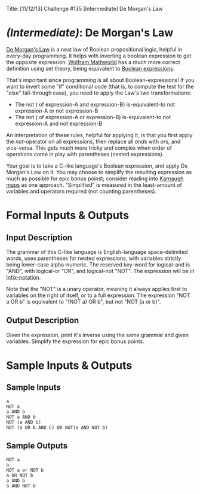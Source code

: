 Title: [11/12/13] Challenge #135 [Intermediate] De Morgan's Law

# [](#IntermediateIcon) *(Intermediate)*: De Morgan's Law

[De Morgan's Law](http://en.wikipedia.org/wiki/De_Morgan's_laws) is a neat law of Boolean propositional logic, helpful in every-day programming. It helps with inverting a boolean expression to get the opposite expression. [Wolfram Mathworld](http://mathworld.wolfram.com/deMorgansLaws.html) has a much more correct definition using set theory, being equivalent to [Boolean expressions](http://en.wikipedia.org/wiki/Boolean_algebra).

That's important since programming is all about Boolean-expressions! If you want to invert some "if" conditional code (that is, to compute the test for the "else" fall-through case), you need to apply the Law's two transformations:

  * The not ( of expression-A and expression-B) is-equivalent-to not expression-A or not expression-B
  * The not ( of expression-A or expression-B) is-equivalent-to not expression-A and not expression-B

An interpretation of these rules, helpful for applying it, is that you first apply the *not*-operator on all expressions, then replace all *and*s with *or*s, and vice-versa. This gets much more tricky and complex when order of operations come in play with parentheses (nested expressions).

Your goal is to take a C-like language's Boolean expression, and apply De Morgan's Law on it. You may choose to simplify the resulting expression as much as possible for epic bonus poinst; consider reading into [Karnaugh maps](http://en.wikipedia.org/wiki/Karnaugh_map) as one approach. "Simplified" is measured in the least-amount of variables and operators required (not counting parentheses).

# Formal Inputs & Outputs
## Input Description

The grammar of this C-like language is English-language space-delimited words, uses parentheses for nested expressions, with variables strictly being lower-case alpha-numeric. The reserved key-word for logical-and is "AND", with logical-or "OR", and logical-not "NOT". The expression will be in [Infix-notation](http://en.wikipedia.org/wiki/Infix_notation).

Note that the "NOT" is a unary operator, meaning it always applies first to variables on the right of itself, or to a full expression. The expression "NOT a OR b" is equivalent to "(NOT a) OR b", but not "NOT (a or b)".

## Output Description

Given the expression, print it's inverse using the same grammar and given variables. Simplify the expression for epic bonus points.

# Sample Inputs & Outputs
## Sample Inputs

    a
    NOT a
    a AND b 
    NOT a AND b 
    NOT (a AND b)
    NOT (a OR b AND C) OR NOT(a AND NOT b)

## Sample Outputs

    NOT a
    a
    NOT a or NOT b 
    a OR NOT b 
    a AND b
    a AND NOT b
